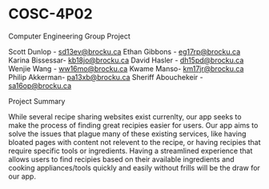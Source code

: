 # COSC-4P02
Computer Engineering Group Project

Scott Dunlop - sd13ev@brocku.ca
Ethan Gibbons - eg17rp@brocku.ca
Karina Bissessar- kb18jo@brocku.ca
David Hasler - dh15pd@brocku.ca
Wenjie Wang - ww16mo@brocku.ca
Kwame Manso- km17jr@brocku.ca
Philip Akkerman- pa13xb@brocku.ca
Sheriff Abouchekeir - sa16op@brocku.ca

Project Summary

While several recipe sharing websites exist currenlty, our app seeks to make the process of finding great recipies easier for users. Our app aims to solve the issues that plague many of these existing services, like having bloated pages with content not relevent to the recipe, or having recipies that require specific tools or ingredients. Having a streamlined experience that allows users to find recipies based on their available ingredients and cooking appliances/tools quickly and easily without frills will be the draw for our app.
